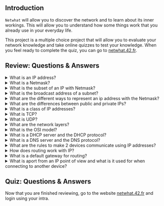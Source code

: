 ## Introduction
`Netwhat` will allow you to discover the network and to learn about its inner workings. This will allow you to understand how some things work that you already use in your everyday life.

This project is a multiple choice project that will allow you to evaluate your network knowledge and take online quizzes to test your knowledge. When you feel ready to complete the quiz, you can go to [netwhat.42.fr](netwhat.42.fr).

## Review: Questions & Answers

<details>
<summary>What is an IP address?</summary>

IP Addresses are similar to your home address but for your computer. IP addresses are unique series of numbers that identify who you are. An example of an IP address is: 192.168.1.1. You are constantly sending messages to the youtube.server.ip.address and are receiving return messages from the server onto your computer. Each computer have a unique IP address, similar to how a house has
a unique home address.

These IP addresses are sent as a series of 1's and 0's.

As a result, the 192.168.1.1. represents an IP address that has 32-bits (each number before the "." is represented as 8 bits). To slow down the rate at which IP addresses are used up, Network Address Translation (NAT) takes multiple addresses from inside the network and presents a single IP addresses that points out to the Internet. 

The Internet has an exact set of guidelines that needs to be followed by a device to connect to it. These guides are known as **protocol**. Every website, such as www.google.com, has a unique IP address that is masked by the website name.

There are two main types of IP addresses: IPv4 and IPv6.

**IPv4: 66.171.248.170** 

4 groups of numbers (as previously mentioned above) that can range from 0 to 255.


**IPv6: 2001:0db8:85a3:0000:0000:8a2e:0370:7334** 

When IP addresses was running out, IPv6 was formed to offer the maximum number of IP addresses that will, in theory, not run out. It consists of 8 groups of 4 hexadecimal digits

In short, IP addresses allow you to communicate with other devices over the Internet.


**References**

[IP addresses. explained](https://www.youtube.com/watch?v=7_-qWlvQQtY)

[Basic Understanding of IP Addresses](https://whatismyipaddress.com/ip-address)
</details>

<details>
<summary>What is a Netmask?</summary>
</details>

<details>
<summary>What is the subset of an IP with Netmask?</summary>
</details>

<details>
<summary>What is the broadcast address of a subnet?</summary>
</details>

<details>
<summary>What are the different ways to represent an ip address with the Netmask?</summary>
</details>

<details>
<summary>What are the differences between public and private IPs?</summary>
</details>

<details>
<summary>What is a class of IP addresses?</summary>
</details>

<details>
<summary>What is TCP?</summary>
</details>

<details>
<summary>What is UDP?</summary>
</details>

<details>
<summary>What are the network layers?</summary>
</details>

<details>
<summary>What is the OSI model?</summary>
</details>

<details>
<summary>What is a DHCP server and the DHCP protocol?</summary>
</details>

<details>
<summary>What is a DNS server and the DNS protocol?</summary>
</details>

<details>
<summary>What are the rules to make 2 devices communicate using IP addresses?</summary>
</details>

<details>
<summary>How does routing work with IP?</summary>
</details>

<details>
<summary>What is a default gateway for routing?</summary>
</details>

<details>
<summary>What is aport from an IP point of view and what is it used for when connecting to another device?</summary>
</details>

## Quiz: Questions & Answers
Now that you are finished reviewing, go to the website [netwhat.42.fr](https://netwhat.42.fr/) and login using your intra.
